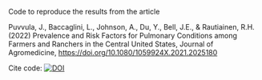Code to reproduce the results from the article

Puvvula, J., Baccaglini, L., Johnson, A., Du, Y., Bell, J.E., & Rautiainen, R.H. (2022) Prevalence and Risk Factors for Pulmonary Conditions among Farmers and Ranchers in the Central United States, Journal of Agromedicine, https://doi.org/10.1080/1059924X.2021.2025180

Cite code: [![DOI](https://zenodo.org/badge/298374080.svg)](https://zenodo.org/badge/latestdoi/298374080)
